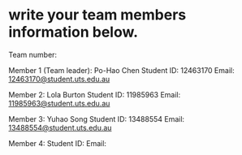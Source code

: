 # write your team members information below.

Team number: 

Member 1 (Team leader): Po-Hao Chen
Student ID: 12463170
Email: 12463170@student.uts.edu.au


Member 2: Lola Burton
Student ID: 11985963
Email: 11985963@student.uts.edu.au

Member 3: Yuhao Song
Student ID: 13488554
Email: 13488554@student.uts.edu.au


Member 4:
Student ID:
Email:

